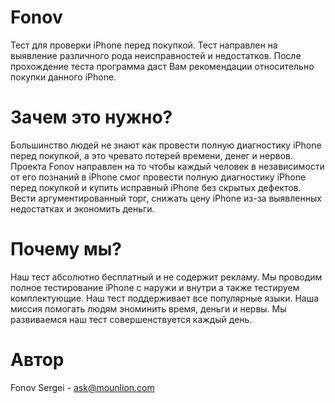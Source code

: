 # Fonov
Тест для проверки iPhone перед покупкой. Тест направлен на выявление различного рода неисправностей и недостатков. После прохождение теста программа даст Вам рекомендации относительно покупки данного iPhone.

# Зачем это нужно?
Большинство людей не знают как провести полную диагностику iPhone перед покупкой, а это чревато потерей времени, денег и нервов. Проекта Fonov направлен на то чтобы каждый человек в независимости от его познаний в iPhone смог провести полную диагностику iPhone перед покупкой и купить исправный iPhone без скрытых дефектов. Вести аргументированный торг, снижать цену iPhone из-за выявленных недостатках и экономить деньги.

# Почему мы?
Наш тест абсолютно бесплатный и не содержит рекламу. Мы проводим полное тестирование iPhone с наружи и внутри а также тестируем комплектующие. Наш тест поддерживает все популярные языки. Наша миссия помогать людям эноминить время, деньги и нервы. Мы развиваемся наш тест совершенствуется каждый день.

# Автор
Fonov Sergei - [ask@mounlion.com](mailto:ask@mounlion.com)
